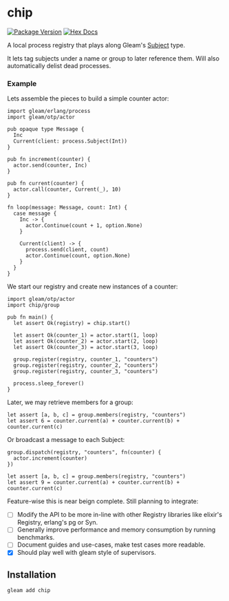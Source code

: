 # chip

[![Package Version](https://img.shields.io/hexpm/v/chip)](https://hex.pm/packages/chip)
[![Hex Docs](https://img.shields.io/badge/hex-docs-ffaff3)](https://hexdocs.pm/chip/)


A local process registry that plays along Gleam's [Subject](https://hexdocs.pm/gleam_erlang/gleam/erlang/process.html#Subject) type.  

It lets tag subjects under a name or group to later reference them. Will also automatically delist dead processes.

### Example

Lets assemble the pieces to build a simple counter actor:

```gleam
import gleam/erlang/process
import gleam/otp/actor

pub opaque type Message {
  Inc
  Current(client: process.Subject(Int))
}

pub fn increment(counter) {
  actor.send(counter, Inc)
}

pub fn current(counter) {
  actor.call(counter, Current(_), 10)
}

fn loop(message: Message, count: Int) {
  case message {
    Inc -> {
      actor.Continue(count + 1, option.None)
    }

    Current(client) -> {
      process.send(client, count)
      actor.Continue(count, option.None)
    }
  }
}
```

We start our registry and create new instances of a counter:

```gleam
import gleam/otp/actor
import chip/group

pub fn main() {
  let assert Ok(registry) = chip.start()

  let assert Ok(counter_1) = actor.start(1, loop)
  let assert Ok(counter_2) = actor.start(2, loop)
  let assert Ok(counter_3) = actor.start(3, loop)

  group.register(registry, counter_1, "counters")
  group.register(registry, counter_2, "counters")
  group.register(registry, counter_3, "counters")
  
  process.sleep_forever()
}
```

Later, we may retrieve members for a group: 

```gleam
let assert [a, b, c] = group.members(registry, "counters")
let assert 6 = counter.current(a) + counter.current(b) + counter.current(c)
```

Or broadcast a message to each Subject:

```gleam
group.dispatch(registry, "counters", fn(counter) {
  actor.increment(counter)
}) 

let assert [a, b, c] = group.members(registry, "counters")
let assert 9 = counter.current(a) + counter.current(b) + counter.current(c)
```

Feature-wise this is near beign complete. Still planning to integrate: 

- [ ] Modify the API to be more in-line with other Registry libraries like elixir's Registry, erlang's pg or Syn. 
- [ ] Generally improve performance and memory consumption by running benchmarks. 
- [ ] Document guides and use-cases, make test cases more readable. 
- [X] Should play well with gleam style of supervisors. 

## Installation

```sh
gleam add chip
```
